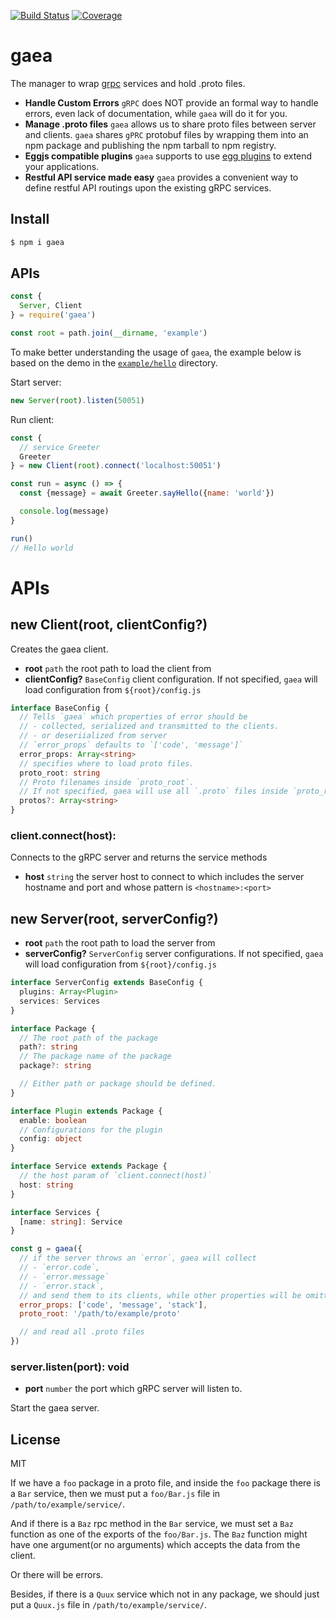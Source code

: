 [![Build Status](https://travis-ci.org/kaelzhang/gaea.svg?branch=master)](https://travis-ci.org/kaelzhang/gaea)
[![Coverage](https://codecov.io/gh/kaelzhang/gaea/branch/master/graph/badge.svg)](https://codecov.io/gh/kaelzhang/gaea)

# gaea

The manager to wrap [grpc](https://grpc.io) services and hold .proto files.

- **Handle Custom Errors** `gRPC` does NOT provide an formal way to handle errors, even lack of documentation, while `gaea` will do it for you.
- **Manage .proto files** `gaea` allows us to share proto files between server and clients. `gaea` shares `gPRC` protobuf files by wrapping them into an npm package and publishing the npm tarball to npm registry.
- **Eggjs compatible plugins** `gaea` supports to use [egg plugins](https://github.com/search?q=topic%3Aegg-plugin&type=Repositories) to extend your applications.
- **Restful API service made easy** `gaea` provides a convenient way to define restful API routings upon the existing gRPC services.

## Install

```sh
$ npm i gaea
```

## APIs

```js
const {
  Server, Client
} = require('gaea')

const root = path.join(__dirname, 'example')
```

To make better understanding the usage of `gaea`, the example below is based on the demo in the [`example/hello`](https://github.com/kaelzhang/gaea/tree/master/example/hello) directory.

Start server:

```js
new Server(root).listen(50051)
```

Run client:

```js
const {
  // service Greeter
  Greeter
} = new Client(root).connect('localhost:50051')

const run = async () => {
  const {message} = await Greeter.sayHello({name: 'world'})

  console.log(message)
}

run()
// Hello world
```

# APIs

## new Client(root, clientConfig?)

Creates the gaea client.

- **root** `path` the root path to load the client from
- **clientConfig?** `BaseConfig` client configuration. If not specified, `gaea` will load configuration from `${root}/config.js`

```ts
interface BaseConfig {
  // Tells `gaea` which properties of error should be
  // - collected, serialized and transmitted to the clients.
  // - or deseriialized from server
  // `error_props` defaults to `['code', 'message']`
  error_props: Array<string>
  // specifies where to load proto files.
  proto_root: string
  // Proto filenames inside `proto_root`.
  // If not specified, gaea will use all `.proto` files inside `proto_root`.
  protos?: Array<string>
}
```

### client.connect(host):

Connects to the gRPC server and returns the service methods

- **host** `string` the server host to connect to which includes the server hostname and port and whose pattern is `<hostname>:<port>`



## new Server(root, serverConfig?)

- **root** `path` the root path to load the server from
- **serverConfig?** `ServerConfig` server configurations. If not specified, `gaea` will load configuration from `${root}/config.js`

```ts
interface ServerConfig extends BaseConfig {
  plugins: Array<Plugin>
  services: Services
}

interface Package {
  // The root path of the package
  path?: string
  // The package name of the package
  package?: string

  // Either path or package should be defined.
}

interface Plugin extends Package {
  enable: boolean
  // Configurations for the plugin
  config: object
}

interface Service extends Package {
  // the host param of `client.connect(host)`
  host: string
}

interface Services {
  [name: string]: Service
}

```

```js
const g = gaea({
  // if the server throws an `error`, gaea will collect
  // - `error.code`,
  // - `error.message`
  // - `error.stack`,
  // and send them to its clients, while other properties will be omitted.
  error_props: ['code', 'message', 'stack'],
  proto_root: '/path/to/example/proto'

  // and read all .proto files
})
```

### server.listen(port): void

- **port** `number` the port which gRPC server will listen to.

Start the gaea server.

## License

MIT


If we have a `foo` package in a proto file, and inside the `foo` package there is a `Bar` service, then we must put a `foo/Bar.js` file in `/path/to/example/service/`.

And if there is a `Baz` rpc method in the `Bar` service, we must set a `Baz` function as one of the exports of the `foo/Bar.js`. The `Baz` function might have one argument(or no arguments) which accepts the data from the client.

Or there will be errors.

Besides, if there is a `Quux` service which not in any package, we should just put a `Quux.js` file in `/path/to/example/service/`.

